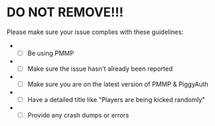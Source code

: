 # DO NOT REMOVE!!!
Please make sure your issue complies with these guidelines:
- * [ ] Be using PMMP
- * [ ] Make sure the issue hasn't already been reported
- * [ ] Make sure you are on the latest version of PMMP & PiggyAuth
- * [ ] Have a detailed title like "Players are being kicked randomly"
- * [ ] Provide any crash dumps or errors
